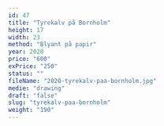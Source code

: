 ```yaml
---
id: 47
title: "Tyrekalv på Bornholm"
height: 17
width: 23
method: "Blyant på papir"
year: 2020
price: "600"
exPrice: "250"
status: ""
fileName: "2020-tyrekalv-paa-bornholm.jpg"
medie: "drawing"
draft: "false"
slug: "tyrekalv-paa-bornholm"
weight: "190"
---
```

